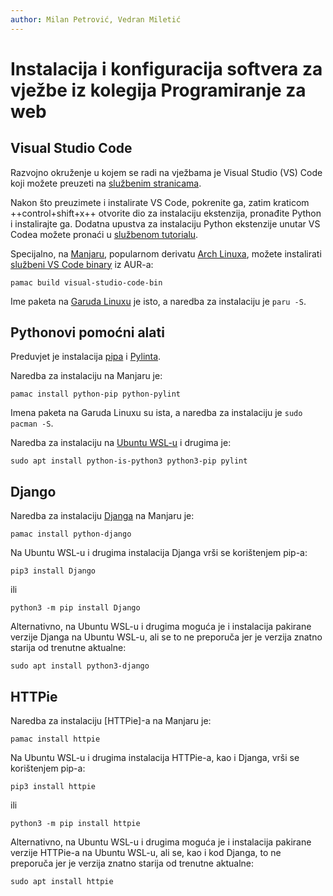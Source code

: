 ```yaml
---
author: Milan Petrović, Vedran Miletić
---
```


# Instalacija i konfiguracija softvera za vježbe iz kolegija Programiranje za web

## Visual Studio Code

Razvojno okruženje u kojem se radi na vježbama je Visual Studio (VS) Code koji možete preuzeti na [službenim stranicama](https://code.visualstudio.com/).

Nakon što preuzimete i instalirate VS Code, pokrenite ga, zatim kraticom ++control+shift+x++ otvorite dio za instalaciju ekstenzija, pronađite Python i instalirajte ga. Dodatna upustva za instalaciju Python ekstenzije unutar VS Codea možete pronaći u [službenom tutorialu](https://code.visualstudio.com/docs/python/python-tutorial).

Specijalno, na [Manjaru](https://manjaro.org/), popularnom derivatu [Arch Linuxa](https://archlinux.org/), možete instalirati [službeni VS Code binary](https://aur.archlinux.org/packages/visual-studio-code-bin) iz AUR-a:

``` shell
pamac build visual-studio-code-bin
```

Ime paketa na [Garuda Linuxu](https://garudalinux.org/) je isto, a naredba za instalaciju je `paru -S`.

## Pythonovi pomoćni alati

Preduvjet je instalacija [pipa](https://pypi.org/project/pip/) i [Pylinta](https://pylint.org/).

Naredba za instalaciju na Manjaru je:

``` shell
pamac install python-pip python-pylint
```

Imena paketa na Garuda Linuxu su ista, a naredba za instalaciju je `sudo pacman -S`.

Naredba za instalaciju na [Ubuntu WSL-u](https://ubuntu.com/wsl) i drugima je:

``` shell
sudo apt install python-is-python3 python3-pip pylint
```

## Django

Naredba za instalaciju [Djanga](https://www.djangoproject.com/) na Manjaru je:

``` shell
pamac install python-django
```

Na Ubuntu WSL-u i drugima instalacija Djanga vrši se korištenjem pip-a:

``` shell
pip3 install Django
```

ili

``` shell
python3 -m pip install Django
```

Alternativno, na Ubuntu WSL-u i drugima moguća je i instalacija pakirane verzije Djanga na Ubuntu WSL-u, ali se to ne preporuča jer je verzija znatno starija od trenutne aktualne:

``` shell
sudo apt install python3-django
```

## HTTPie

Naredba za instalaciju [HTTPie]-a na Manjaru je:

``` shell
pamac install httpie
```

Na Ubuntu WSL-u i drugima instalacija HTTPie-a, kao i Djanga, vrši se korištenjem pip-a:

``` shell
pip3 install httpie
```

ili

``` shell
python3 -m pip install httpie
```

Alternativno, na Ubuntu WSL-u i drugima moguća je i instalacija pakirane verzije HTTPie-a na Ubuntu WSL-u, ali se, kao i kod Djanga, to ne preporuča jer je verzija znatno starija od trenutne aktualne:

``` shell
sudo apt install httpie
```
